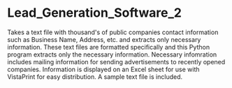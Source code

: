 # Lead_Generation_Software_2

Takes a text file with thousand's of public companies contact information such as Business Name, Address, etc. and extracts only necessary information. These text files are formatted specifically and this Python program extracts only the necessary information. Necessary infomration includes mailing information for sending advertisements to recently opened companies. Information is displayed on an Excel sheet for use with VistaPrint for easy distribution. A sample text file is included.
